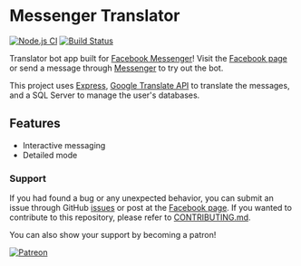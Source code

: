 
# Messenger Translator

[![Node.js CI](https://github.com/eidoriantan/messenger-translator/workflows/Node.js%20CI/badge.svg)](https://github.com/eidoriantan/messenger-translator/actions?query=workflow%3A%22Node.js+CI%22)
[![Build Status](https://travis-ci.com/eidoriantan/messenger-translator.svg?branch=master)](https://travis-ci.com/eidoriantan/messenger-translator)

Translator bot app built for [Facebook Messenger](https://messenger.com)! Visit
the [Facebook page](https://fb.me/msgr.translator) or send a message through
[Messenger](https://m.me/msgr.translator) to try out the bot.

This project uses [Express](https://expressjs.com),
[Google Translate API](https://npmjs.com/package/google-translate-api-browser)
to translate the messages, and a SQL Server to manage the user's databases.

## Features
 * Interactive messaging
 * Detailed mode

### Support
If you had found a bug or any unexpected behavior, you can submit an issue
through GitHub
[issues](https://github.com/eidoriantan/messenger-translator/issues) or post at
the [Facebook page](https://fb.me/msgr.translator). If you wanted to contribute
to this repository, please refer to
[CONTRIBUTING.md](https://github.com/eidoriantan/messenger-translator/blob/master/CONTRIBUTING.md).

You can also show your support by becoming a patron!

[![Patreon](https://c5.patreon.com/external/logo/become_a_patron_button.png)](https://www.patreon.com/eidoriantan)
